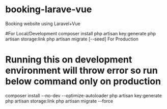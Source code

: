 # booking-larave-vue
Booking website using Laravel+Vue

#For Local/Development
composer install
php artisan key:generate
php artisan storage:link
php artisan migrate [--seed]
For Production
# Running this on development environment will throw error so run below command only on production
composer install --no-dev --optimize-autoloader
php artisan key:generate
php artisan storage:link
php artisan migrate --force
